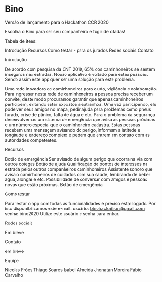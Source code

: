 # Bino
Versão de lançamento para o Hackathon CCR 2020

Escolha o Bino para ser seu companheiro e fugir de ciladas!

Tabela de itens:

Introdução
Recursos
Como testar - para os jurados
Redes sociais
Contato


Introdução

De acordo com pesquisa da CNT 2019, 65% dos caminhoneiros se sentem inseguros nas estradas. Nosso aplicativo é voltado para estas pessoas.
Sendo assim este app quer ser uma solução para este problema.

Uma rede inovadora de caminhoneiros para ajuda, vigilância e colaboração. 
Para ingressar nesta rede de caminhoneiros a pessoa precisa receber um convite, deste modo procuramos garantir que apenas caminhoneiros participem, evitando estar expostos a estranhos.
Uma vez participando, ele pode ver seus amigos no mapa, pedir ajuda para problemas como pneus furado, crise de pânico, falta de água e etc. 
Para o problema da segurança desenvolvemos um sistema de emergência que avisa as pessoas próximas e um número especial que o caminhoneiro cadastra. Estas pessoas recebem
uma mensagem avisando do perigo, informam a latitude e longitude e endereço completo e pedem que entrem em contato com as autoridades competentes.



Recursos

Botão de emergência
Ser avisado de algum perigo que ocorra na via com outros colegas
Botão de ajuda
Qualificação de pontos de interesses na estrada pelos outros companheiros caminhoneiros
Assistente sonoro que avisa o caminhoneiros de cuidados com sua saúde, lembrando de beber água, alongar e etc.
Possibilidade de conversar com amigos e pessoas novas que estão próximas.
Botão de emergência


Como testar

Para testar o app com todas as funcionalidades é preciso estar logado. Por isto disponibilizamos este e-mail.
usuário: binohackathon@gmail.com
senha: bino2020
Utilize este usuário e senha para entrar. 



Redes sociais

Em breve


Contato

em breve


Equipe

Nicolas Fróes
Thiago Soares
Isabel Almeida
Jhonatan Moreira
Fábio Carvalho
